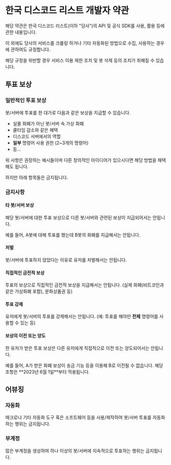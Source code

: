 # 한국 디스코드 리스트 개발자 약관

해당 약관은 한국 디스코드 리스트(이하 "당사")의 API 및 공식 SDK를 사용, 활용 등에 관한 내용입니다.

이 외에도 당사의 서비스를 크롤링 하거나 기타 자동화된 방법으로 수집, 사용하는 경우에 관하여도 규정합니다.

해당 규정을 위반할 경우 서비스 이용 제한 조치 및 봇 삭제 등의 조치가 취해질 수 있습니다.

## 투표 보상

### 일반적인 투표 보상

봇/서버에 투표를 한 대가로 다음과 같은 보상을 지급할 수 있습니다.

- 실물 화폐가 아닌 봇/서버 속 가상 화폐
- 쿨타임 감소와 같은 혜택
- 디스코드 서버에서의 역할
- **일부** 명령어 사용 권한 (2~3개의 명령어)
- 등...

위 사항은 권장하는 예시들이며 다른 창의적인 아이디어가 있으시다면 해당 방법을 채택해도 됩니다.

하지만 아래 항목들은 금지됩니다.

### 금지사항

#### 타 봇/서버 보상

해당 봇/서버에 대한 투표 보상으로 다른 봇/서버와 관련된 보상이 지급되어서는 안됩니다.

<Message type="info">
  예를 들어, A봇에 대해 투표를 했는데 B봇의 화폐를 지급해서는 안됩니다.
</Message>

#### 처벌

봇/서버에 투표하지 않았다는 이유로 유저를 처벌해서는 안됩니다.

#### 직접적인 금전적 보상

투표의 보상으로 직접적인 금전적 보상을 지급해서는 안됩니다. (실제 화폐(비트코인과 같은 가상화폐 포함), 문화상품권 등)

#### 투표 강제

유저에게 봇/서버의 투표를 강제해서는 안됩니다. (예: 투표를 해야만 **전체** 명령어를 사용할 수 있는 등)

#### 보상의 이전 또는 양도

한 유저가 받은 투표 보상은 다른 유저에게 직접적으로 이전 또는 양도되어서는 안됩니다.

<Mesaage type="info">
  예를 들어, A가 받은 화폐 보상이 송금 기능 등을 이용해 B로 이전될 수 없습니다.
</Message>

<Mesaage type="info">
  해당 조항은 **2023년 6월 1일**부터 적용됩니다.
</Message>

## 어뷰징

### 자동화

매크로나 기타 자동화 도구 혹은 소프트웨어 등을 사용/제작하여 봇/서버 투표를 자동화 하는 행위는 금지됩니다.

### 부계정

많은 부계정을 생성하여 하나 이상의 봇/서버에 지속적으로 투표하는 행위는 금지됩니다.

